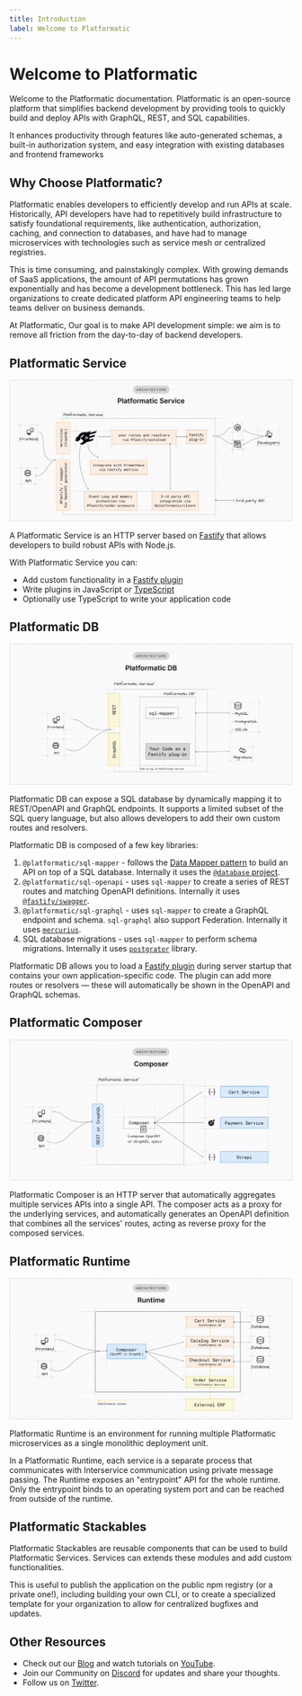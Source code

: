 ```yaml
---
title: Introduction
label: Welcome to Platformatic
---
```


# Welcome to Platformatic

Welcome to the Platformatic documentation. Platformatic is an open-source platform that simplifies backend development by providing tools to quickly build and deploy APIs with GraphQL, REST, and SQL capabilities. 

It enhances productivity through features like auto-generated schemas, a built-in authorization system, and easy integration with existing databases and frontend frameworks

## Why Choose Platformatic?

Platformatic enables developers to efficiently develop and run APIs at scale. Historically, API developers have had to repetitively build infrastructure to satisfy foundational requirements, like authentication, authorization, caching, and connection to databases, and have had to manage microservices with technologies such as service mesh or centralized registries. 

This is time consuming, and painstakingly complex. With growing demands of SaaS applications, the amount of API permutations has grown exponentially and has become a development bottleneck. This has led large organizations to create dedicated platform API engineering teams to help teams deliver on business demands.

At Platformatic, Our goal is to make API development simple: we aim is to remove all friction from the day-to-day of backend developers.


## Platformatic Service

![Platformatic Service](./images/Platformatic_Service_Diagram_(Light_Mode).png)

A Platformatic Service is an HTTP server based on [Fastify](https://www.fastify.io/) that allows developers to build robust APIs with Node.js.

With Platformatic Service you can:
- Add custom functionality in a [Fastify plugin](https://fastify.dev/docs/latest/Reference/Plugins)
- Write plugins in JavaScript or [TypeScript](https://www.typescriptlang.org/)
- Optionally use TypeScript to write your application code



## Platformatic DB

![Platformatic DB Architecture](./images/Platformatic_DB_Diagram_(Light_Mode).png)

Platformatic DB can expose a SQL database by dynamically mapping it to REST/OpenAPI
and GraphQL endpoints. It supports a limited subset of the SQL query language, but
also allows developers to add their own custom routes and resolvers.

Platformatic DB is composed of a few key libraries:

1. `@platformatic/sql-mapper` - follows the [Data Mapper pattern](https://en.wikipedia.org/wiki/Data_mapper_pattern) to build an API on top of a SQL database.
   Internally it uses the [`@database` project](https://www.atdatabases.org/).
2. `@platformatic/sql-openapi` - uses `sql-mapper` to create a series of REST routes and matching OpenAPI definitions.
   Internally it uses [`@fastify/swagger`](https://github.com/fastify/fastify-swagger).
3. `@platformatic/sql-graphql` - uses `sql-mapper` to create a GraphQL endpoint and schema. `sql-graphql` also support Federation.
   Internally it uses [`mercurius`](https://github.com/mercurius-js/mercurius).
4. SQL database migrations - uses `sql-mapper` to perform schema migrations. Internally it uses [`postgrator`](https://www.npmjs.com/package/postgrator) library.

Platformatic DB allows you to load a [Fastify plugin](https://www.fastify.io/docs/latest/Reference/Plugins/) during server startup that contains your own application-specific code.
The plugin can add more routes or resolvers — these will automatically be shown in the OpenAPI and GraphQL schemas.


## Platformatic Composer

![Platformatic Composer Architecture](./images/Platformatic_Composer_Diagram_(Light_Mode).png)

Platformatic Composer is an HTTP server that automatically aggregates multiple services APIs into a single API. 
The composer acts as a proxy for the underlying services, and automatically generates an OpenAPI definition that combines all the services' routes, acting as reverse proxy for the composed services. 

## Platformatic Runtime 

![Platformatic Runtime Architecture](./images/Platformatic_Runtime_Diagram_(Light_Mode).png)

Platformatic Runtime is an environment for running multiple Platformatic microservices as a single monolithic deployment unit.

In a Platformatic Runtime, each service is a separate process that communicates with Interservice communication using private message passing.
The Runtime exposes an "entrypoint" API for the whole runtime. Only the entrypoint binds to an operating system port and can be reached from outside of the runtime.

## Platformatic Stackables 

Platformatic Stackables are reusable components that can be used to build Platformatic Services. Services can extends these modules and add custom functionalities.

<!-- ![Platformatic Stackables](./platformatic-stackables-architecture.png) -->

This is useful to publish the application on the public npm registry (or a private one!), including building your own CLI, or to create a specialized template for your organization to allow for centralized bugfixes and updates.

## Other Resources 

- Check out our [Blog](https://blog.platformatic.dev/) and watch tutorials on [YouTube](https://www.youtube.com/channel/UCLuqTMhiF1BHGPTLYO4M3Gw).
- Join our Community on [Discord](https://discord.gg/platformatic) for updates and share your thoughts.
- Follow us on [Twitter](https://twitter.com/platformatic).


